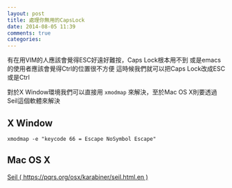 ```yaml
---
layout: post
title: 處理你無用的CapsLock
date: 2014-08-05 11:39
comments: true
categories: 
---
```

有在用VIM的人應該會覺得ESC好遠好難按，Caps Lock根本用不到
或是emacs的使用者應該會覺得Ctrl的位置很不方便
這時候我們就可以把Caps Lock改成ESC或是Ctrl

對於X Window環境我們可以直接用 `xmodmap` 來解決，至於Mac OS X則要透過Seil這個軟體來解決

## X Window

``` shell
xmodmap -e "keycode 66 = Escape NoSymbol Escape"
```

## Mac OS X

[Seil ( https://pqrs.org/osx/karabiner/seil.html.en )](https://pqrs.org/osx/karabiner/seil.html.en)